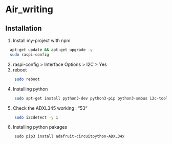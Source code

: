 # Air_writing


## Installation

1. Install my-project with npm
```bash
  apt-get update && apt-get upgrade -y
  sudo raspi-config
```
2. raspi-config > Interface Options > I2C > Yes
3. reboot
```bash
    sudo reboot
```
4. Installing python
```bash
    sudo apt-get install python3-dev python3-pip python3-smbus i2c-tools -y
```
5. Check the ADXL345 working :  “53“
```bash
    sudo i2cdetect -y 1
```
6. Installing python pakages
```
    sudo pip3 install adafruit-circuitpython-ADXL34x
```
